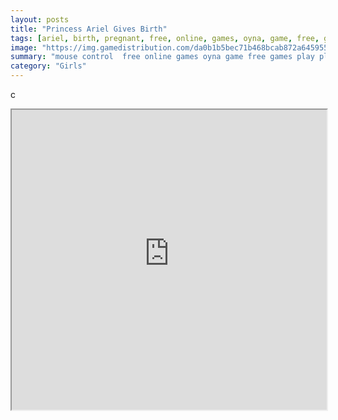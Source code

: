 ```yaml
---
layout: posts
title: "Princess Ariel Gives Birth"
tags: [ariel, birth, pregnant, free, online, games, oyna, game, free, games, play, play, games]
image: "https://img.gamedistribution.com/da0b1b5bec71b468bcab872a64595541.jpg"
summary: "mouse control  free online games oyna game free games play play games"
category: "Girls"
---
```


c

<iframe width="100%" height="480px;" src="https://flash.gamedistribution.com?game=da0b1b5bec71b468bcab872a64595541"></iframe>